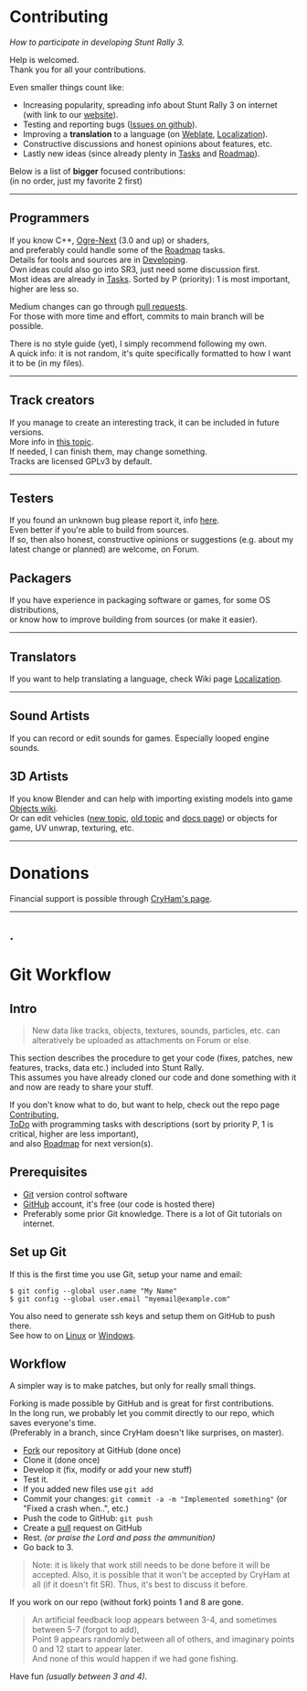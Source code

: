 # Contributing

_How to participate in developing Stunt Rally 3._

Help is welcomed.  
Thank you for all your contributions.

Even smaller things count like:
- Increasing popularity, spreading info about Stunt Rally 3 on internet (with link to our [website](https://stuntrally.tuxfamily.org/)).
- Testing and reporting bugs ([Issues on github](https://github.com/stuntrally/stuntrally/issues)).
- Improving a **translation** to a language (on [Weblate](https://hosted.weblate.org/projects/stunt-rally-3/stunt-rally-3/), [Localization](Localization.md)).
- Constructive discussions and honest opinions about features, etc.
- Lastly new ideas (since already plenty in [Tasks](https://stuntrally.tuxfamily.org/mantis/view_all_bug_page.php) and [Roadmap](Roadmap.md)).


Below is a list of **bigger** focused contributions:  
(in no order, just my favorite 2 first)

------------------------
## Programmers

If you know C++, [Ogre-Next](https://forums.ogre3d.org/viewforum.php?f=25) (3.0 and up) or shaders,  
and preferably could handle some of the [Roadmap](Roadmap.md) tasks.  
Details for tools and sources are in [Developing](Developing.md).  
Own ideas could also go into SR3, just need some discussion first.  
Most ideas are already in [Tasks](https://stuntrally.tuxfamily.org/mantis/view_all_bug_page.php). Sorted by P (priority): 1 is most important, higher are less so.

Medium changes can go through [pull requests](https://github.com/stuntrally/stuntrally/pulls).  
For those with more time and effort, commits to main branch will be possible.

There is no style guide (yet), I simply recommend following my own.  
A quick info: it is not random, it's quite specifically formatted to how I want it to be (in my files).

------------------------
## Track creators

If you manage to create an interesting track, it can be included in future versions.  
More info in [this topic](https://groups.f-hub.org/d/lpntzPrD/-creating-tracks-and-their-content).  
If needed, I can finish them, may change something.  
Tracks are licensed GPLv3 by default.

------------------------
## Testers

If you found an unknown bug please report it, info [here](Troubleshooting.md).  
Even better if you're able to build from sources.  
If so, then also honest, constructive opinions or suggestions (e.g. about my latest  change or planned) are welcome, on Forum.

## Packagers

If you have experience in packaging software or games, for some OS distributions,  
or know how to improve building from sources (or make it easier).

------------------------
## Translators

If you want to help translating a language, check Wiki page [Localization](Localization.md).

------------------------
## Sound Artists

If you can record or edit sounds for games. Especially looped engine sounds.

## 3D Artists

If you know Blender and can help with importing existing models into game [Objects wiki](Objects.md).  
Or can edit vehicles ([new topic](https://groups.f-hub.org/d/adePgxzW/-cars-new-vehicles-to-do), [old topic](https://forum.freegamedev.net/viewtopic.php?f=80&t=18526) and [docs page](VehicleModeling.md)) or objects for game, UV unwrap, texturing, etc.


------------------------
# Donations

Financial support is possible through [CryHam's page](https://cryham.tuxfamily.org/donate/).

------------------------
.
------------------------

# Git Workflow 

## Intro ##

> New data like tracks, objects, textures, sounds, particles, etc. can alteratively be uploaded as attachments on Forum or else.

This section describes the procedure to get your code (fixes, patches, new features, tracks, data etc.) included into Stunt Rally.  
  This assumes you have already cloned our code and done something with it and now are ready to share your stuff.  

If you don't know what to do, but want to help, check out the repo page [Contributing](Contributing.md),  
[ToDo](https://stuntrally.tuxfamily.org/mantis/view_all_bug_page.php) with programming tasks with descriptions (sort by priority P, 1 is critical, higher are less important),  
and also [Roadmap](Roadmap.md) for next version(s).

  
## Prerequisites ##

  * [Git](https://git-scm.com/) version control software
  * [GitHub](https://github.com/signup/free) account, it's free (our code is hosted there)
  * Preferably some prior Git knowledge.  There is a lot of Git tutorials on internet.

## Set up Git ##

If this is the first time you use Git, setup your name and email:

```
$ git config --global user.name "My Name"
$ git config --global user.email "myemail@example.com"
```

You also need to generate ssh keys and setup them on GitHub to push there.  
See how to on [Linux](https://help.github.com/articles/generating-ssh-keys#platform-linux) or [Windows](https://help.github.com/articles/generating-ssh-keys#platform-windows).

  
## Workflow ##

A simpler way is to make patches, but only for really small things.

Forking is made possible by GitHub and is great for first contributions.  
In the long run, we probably let you commit directly to our repo, which saves everyone's time.  
(Preferably in a branch, since CryHam doesn't like surprises, on master).

  - [Fork](https://docs.github.com/en/get-started/quickstart/fork-a-repo#forking-a-repository) our repository at GitHub (done once)
  - Clone it (done once)
  - Develop it (fix, modify or add your new stuff)
  - Test it.
  -   If you added new files use `git add`  
  - Commit your changes: `git commit -a -m "Implemented something"`   (or "Fixed a crash when..", etc.)  
  - Push the code to GitHub: `git push`
  - Create a [pull](https://help.github.com/send-pull-requests/) request on GitHub
  -   Rest.  _(or praise the Lord and pass the ammunition)_
  - Go back to 3.

> Note: it is likely that work still needs to be done before it will be accepted.  Also, it is possible that it won't be accepted by CryHam at all (if it doesn't fit SR).  Thus, it's best to discuss it before.

If you work on our repo (without fork) points 1 and 8 are gone.

>   An artificial feedback loop appears between 3-4, and sometimes between 5-7 (forgot to add),  
Point 9 appears randomly between all of others, and imaginary points 0 and 12 start to appear later.  
And none of this would happen if we had gone fishing.  

Have fun  _(usually between 3 and 4)_.  
